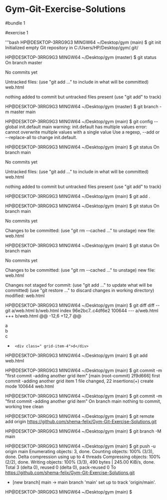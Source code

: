 # Gym-Git-Exercise-Solutions

#bundle 1

#exercise 1

'''bash
HP@DESKTOP-3RRG9G3 MINGW64 ~/Desktop/gym (main)
$ git init
Initialized empty Git repository in C:/Users/HP/Desktop/gym/.git/

HP@DESKTOP-3RRG9G3 MINGW64 ~/Desktop/gym (master)
$ git status
On branch master

No commits yet

Untracked files:
  (use "git add <file>..." to include in what will be committed)
        web.html

nothing added to commit but untracked files present (use "git add" to track)

HP@DESKTOP-3RRG9G3 MINGW64 ~/Desktop/gym (master)
$ git branch -m master main

HP@DESKTOP-3RRG9G3 MINGW64 ~/Desktop/gym (main)
$ git config --global init.default main
warning: init.default has multiple values
error: cannot overwrite multiple values with a single value
       Use a regexp, --add or --replace-all to change init.default.

HP@DESKTOP-3RRG9G3 MINGW64 ~/Desktop/gym (main)
$ git status
On branch main

No commits yet

Untracked files:
  (use "git add <file>..." to include in what will be committed)
        web.html

nothing added to commit but untracked files present (use "git add" to track)

HP@DESKTOP-3RRG9G3 MINGW64 ~/Desktop/gym (main)
$ git add .

HP@DESKTOP-3RRG9G3 MINGW64 ~/Desktop/gym (main)
$ git status
On branch main

No commits yet

Changes to be committed:
  (use "git rm --cached <file>..." to unstage)
        new file:   web.html


HP@DESKTOP-3RRG9G3 MINGW64 ~/Desktop/gym (main)
$ git status
On branch main

No commits yet

Changes to be committed:
  (use "git rm --cached <file>..." to unstage)
        new file:   web.html

Changes not staged for commit:
  (use "git add <file>..." to update what will be committed)
  (use "git restore <file>..." to discard changes in working directory)
        modified:   web.html


HP@DESKTOP-3RRG9G3 MINGW64 ~/Desktop/gym (main)
$ git diff
diff --git a/web.html b/web.html
index 96e2bc7..c4df6e2 100644
--- a/web.html
+++ b/web.html
@@ -12,6 +12,7 @@
       <div class=" grid-item-1">a</div>
       <div class=" grid-item-2">b</div>
       <div class=" grid-item-3">c</div>
+      <div class=" grid-item-4">d</div>




HP@DESKTOP-3RRG9G3 MINGW64 ~/Desktop/gym (main)
$ git add web.html

HP@DESKTOP-3RRG9G3 MINGW64 ~/Desktop/gym (main)
$ git commit -m "first commit -adding another grid item"
[main (root-commit) 2f9d666] first commit -adding another grid item
 1 file changed, 22 insertions(+)
 create mode 100644 web.html

HP@DESKTOP-3RRG9G3 MINGW64 ~/Desktop/gym (main)
$ git commit -m "first commit -adding another grid item"
On branch main
nothing to commit, working tree clean

HP@DESKTOP-3RRG9G3 MINGW64 ~/Desktop/gym (main)
$ git remote add origin https://github.com/shema-felix/Gym-Git-Exercise-Solutions.git

HP@DESKTOP-3RRG9G3 MINGW64 ~/Desktop/gym (main)
$ git branch -M main

HP@DESKTOP-3RRG9G3 MINGW64 ~/Desktop/gym (main)
$ git push -u origin main
Enumerating objects: 3, done.
Counting objects: 100% (3/3), done.
Delta compression using up to 4 threads
Compressing objects: 100% (2/2), done.
Writing objects: 100% (3/3), 490 bytes | 245.00 KiB/s, done.
Total 3 (delta 0), reused 0 (delta 0), pack-reused 0
To https://github.com/shema-felix/Gym-Git-Exercise-Solutions.git
 * [new branch]      main -> main
branch 'main' set up to track 'origin/main'.

HP@DESKTOP-3RRG9G3 MINGW64 ~/Desktop/gym (main)
$
